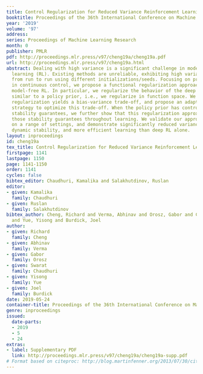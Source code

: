 ```yaml
---
title: Control Regularization for Reduced Variance Reinforcement Learning
booktitle: Proceedings of the 36th International Conference on Machine Learning
year: '2019'
volume: '97'
address: 
series: Proceedings of Machine Learning Research
month: 0
publisher: PMLR
pdf: http://proceedings.mlr.press/v97/cheng19a/cheng19a.pdf
url: http://proceedings.mlr.press/v97/cheng19a.html
abstract: Dealing with high variance is a significant challenge in model-free reinforcement
  learning (RL). Existing methods are unreliable, exhibiting high variance in performance
  from run to run using different initializations/seeds. Focusing on problems arising
  in continuous control, we propose a functional regularization approach to augmenting
  model-free RL. In particular, we regularize the behavior of the deep policy to be
  similar to a policy prior, i.e., we regularize in function space. We show that functional
  regularization yields a bias-variance trade-off, and propose an adaptive tuning
  strategy to optimize this trade-off. When the policy prior has control-theoretic
  stability guarantees, we further show that this regularization approximately preserves
  those stability guarantees throughout learning. We validate our approach empirically
  on a range of settings, and demonstrate significantly reduced variance, guaranteed
  dynamic stability, and more efficient learning than deep RL alone.
layout: inproceedings
id: cheng19a
tex_title: Control Regularization for Reduced Variance Reinforcement Learning
firstpage: 1141
lastpage: 1150
page: 1141-1150
order: 1141
cycles: false
bibtex_editor: Chaudhuri, Kamalika and Salakhutdinov, Ruslan
editor:
- given: Kamalika
  family: Chaudhuri
- given: Ruslan
  family: Salakhutdinov
bibtex_author: Cheng, Richard and Verma, Abhinav and Orosz, Gabor and Chaudhuri, Swarat
  and Yue, Yisong and Burdick, Joel
author:
- given: Richard
  family: Cheng
- given: Abhinav
  family: Verma
- given: Gabor
  family: Orosz
- given: Swarat
  family: Chaudhuri
- given: Yisong
  family: Yue
- given: Joel
  family: Burdick
date: 2019-05-24
container-title: Proceedings of the 36th International Conference on Machine Learning
genre: inproceedings
issued:
  date-parts:
  - 2019
  - 5
  - 24
extras:
- label: Supplementary PDF
  link: http://proceedings.mlr.press/v97/cheng19a/cheng19a-supp.pdf
# Format based on citeproc: http://blog.martinfenner.org/2013/07/30/citeproc-yaml-for-bibliographies/
---
```

